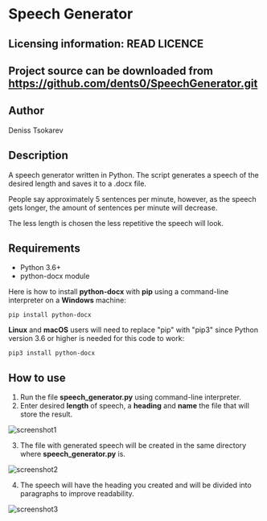 Speech Generator
================
Licensing information: READ LICENCE
----
Project source can be downloaded from https://github.com/dents0/SpeechGenerator.git
----

Author
------
Deniss Tsokarev

Description
-----------
A speech generator written in Python. 
The script generates a speech of the desired length and saves it to a .docx file. 

People say approximately 5 sentences per minute, however, as the speech gets longer, the amount of sentences per minute will decrease. 

The less length is chosen the less repetitive the speech will look.

Requirements
------------
* Python 3.6+
* python-docx module

Here is how to install **python-docx** with **pip** using a command-line interpreter on a **Windows** machine:
```
pip install python-docx
```
**Linux** and **macOS** users will need to replace "pip" with "pip3" since Python version 3.6 or higher is needed for this code to work:
```
pip3 install python-docx
```

How to use
----------
1) Run the file **speech_generator.py** using command-line interpreter.
2) Enter desired **length** of speech, a **heading** and **name** the file that will store the result.

![screenshot1](https://user-images.githubusercontent.com/28843507/52724663-0e2b9e80-2fb0-11e9-9b1d-7d4cc7fe1543.PNG)

3) The file with generated speech will be created in the same directory where **speech_generator.py** is.

![screenshot2](https://user-images.githubusercontent.com/28843507/52724778-47640e80-2fb0-11e9-84d4-e1dca5ffa101.PNG)

4) The speech will have the heading you created and will be divided into paragraphs to improve readability.

![screenshot3](https://user-images.githubusercontent.com/28843507/52730288-44bae680-2fbb-11e9-8a82-8585f979914b.PNG)
